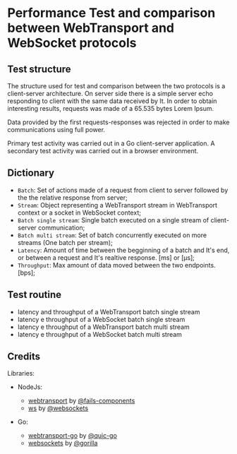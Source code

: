 # Performance Test and comparison between WebTransport and WebSocket protocols

## Test structure

The structure used for test and comparison between the two protocols is a client-server architecture. On server side there is a simple server echo responding to client with the same data received by It. In order to obtain interesting results, requests was made of a 65.535 bytes Lorem Ipsum.

Data provided by the first requests-responses was rejected in order to make communications using full power.

Primary test activity was carried out in a Go client-server application. A secondary test activity was carried out in a browser environment.

## Dictionary

- `Batch`: Set of actions made of a request from client to server followed by the the relative response from server;
- `Stream`: Object representing a WebTransport stream in WebTransport context or a socket in WebSocket context;
- `Batch single stream`: Single batch executed on a single stream of client-server communication;
- `Batch multi stream`: Set of batch concurrently executed on more streams (One batch per stream);
- `Latency`: Amount of time between the begginning of a batch and It's end, or between a request and It's realtive response. [ms] or [µs];
- `Throughput`: Max amount of data moved between the two endpoints. [bps];

## Test routine

- latency and throughput of a WebTransport batch single stream
- latency e throughput of a WebSocket batch single stream
- latency e throughput of a WebTransport batch multi stream
- latency e throughput of a WebSocket batch multi stream

## Credits

Libraries:

- NodeJs:
  - [webtransport](https://github.com/fails-components/webtransport) by [@fails-components](https://github.com/fails-components)
  - [ws](https://github.com/websockets/ws) by [@websockets](https://github.com/websockets)

- Go:
  - [webtransport-go](https://github.com/quic-go/webtransport-go) by [@quic-go](https://github.com/quic-go)
  - [websockets](https://github.com/gorilla/websocket) by [@gorilla](https://github.com/gorilla)
